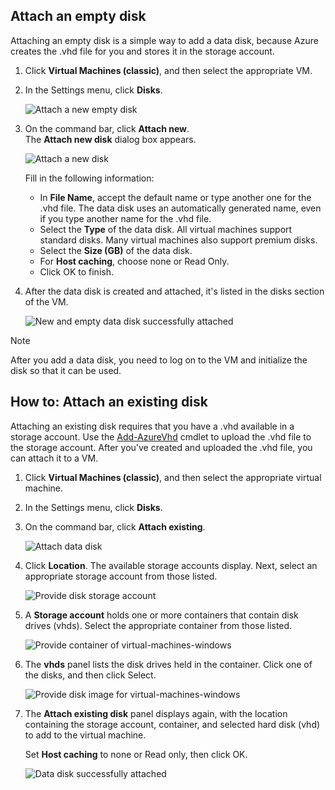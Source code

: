 ## Attach an empty disk
Attaching an empty disk is a simple way to add a data disk, because Azure creates the .vhd file for you and stores it in the storage account.

1. Click **Virtual Machines (classic)**, and then select the appropriate VM.

2. In the Settings menu, click **Disks**.

   ![Attach a new empty disk](./media/howto-attach-disk-windows-linux/menudisksattachnew.png)

3. On the command bar, click **Attach new**.  
    The **Attach new disk** dialog box appears.

    ![Attach a new disk](./media/howto-attach-disk-windows-linux/newdiskdetail.png)

    Fill in the following information:
    - In **File Name**, accept the default name or type another one for the .vhd file. The data disk uses an automatically generated name, even if you type another name for the .vhd file.
    - Select the **Type** of the data disk. All virtual machines support standard disks. Many virtual machines also support premium disks.
    - Select the **Size (GB)** of the data disk.
    - For **Host caching**, choose none or Read Only.
    - Click OK to finish.

4. After the data disk is created and attached, it's listed in the disks section of the VM.

   ![New and empty data disk successfully attached](./media/howto-attach-disk-windows-linux/newdiskemptysuccessful.png)

> [!NOTE]
> After you add a data disk, you need to log on to the VM and initialize the disk so that it can be used.

## How to: Attach an existing disk
Attaching an existing disk requires that you have a .vhd available in a storage account. Use the [Add-AzureVhd](https://msdn.microsoft.com/library/azure/dn495173.aspx) cmdlet to upload the .vhd file to the storage account. After you've created and uploaded the .vhd file, you can attach it to a VM.

1. Click **Virtual Machines (classic)**, and then select the appropriate virtual machine.

2. In the Settings menu, click **Disks**.

3. On the command bar, click **Attach existing**.

    ![Attach data disk](./media/howto-attach-disk-windows-linux/menudisksattachexisting.png)

4. Click **Location**. The available storage accounts display. Next, select an appropriate storage account from those listed.

    ![Provide disk storage account](./media/howto-attach-disk-windows-linux/existdiskstorageaccounts.png)

5. A **Storage account** holds one or more containers that contain disk drives (vhds). Select the appropriate container from those listed.

    ![Provide container of virtual-machines-windows](./media/howto-attach-disk-windows-linux/existdiskcontainers.png)

6. The **vhds** panel lists the disk drives held in the container. Click one of the disks, and then click Select.

    ![Provide disk image for virtual-machines-windows](./media/howto-attach-disk-windows-linux/existdiskvhds.png)

7. The **Attach existing disk** panel displays again, with the location containing the storage account, container, and selected hard disk (vhd) to add to the virtual machine.

    Set **Host caching** to none or Read only, then click OK.

    ![Data disk successfully attached](./media/howto-attach-disk-windows-linux/exisitingdisksuccessful.png)